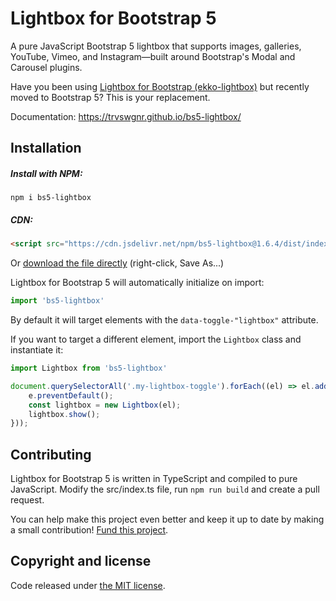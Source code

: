 # Lightbox for Bootstrap 5
A pure JavaScript Bootstrap 5 lightbox that supports images, galleries, YouTube, Vimeo, and Instagram—built around Bootstrap's Modal and Carousel plugins.

Have you been using [Lightbox for Bootstrap (ekko-lightbox)](https://github.com/ashleydw/lightbox) but recently moved to Bootstrap 5? This is your replacement.

Documentation: https://trvswgnr.github.io/bs5-lightbox/

## Installation
##### Install with NPM:
```shell
npm i bs5-lightbox
```

##### CDN:
```html
<script src="https://cdn.jsdelivr.net/npm/bs5-lightbox@1.6.4/dist/index.bundle.min.js"></script>
```

Or [download the file directly](https://raw.githubusercontent.com/trvswgnr/bs5-lightbox/main/dist/index.bundle.min.js) (right-click, Save As...)


Lightbox for Bootstrap 5 will automatically initialize on import:
```js
import 'bs5-lightbox'
```
By default it will target elements with the `data-toggle-"lightbox"` attribute.

If you want to target a different element, import the `Lightbox` class and instantiate it:
```js
import Lightbox from 'bs5-lightbox'

document.querySelectorAll('.my-lightbox-toggle').forEach((el) => el.addEventListener('click', (e) => {
	e.preventDefault();
	const lightbox = new Lightbox(el);
	lightbox.show();
}));
```

## Contributing
Lightbox for Bootstrap 5 is written in TypeScript and compiled to pure JavaScript.
Modify the src/index.ts file, run `npm run build` and create a pull request.

You can help make this project even better and keep it up to date by making a small contribution! [Fund this project](https://github.com/sponsors/trvswgnr).

## Copyright and license

Code released under [the MIT license](https://github.com/trvswgnr/bs5-lightbox/blob/main/LICENSE).
